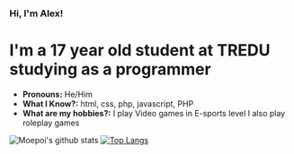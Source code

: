 ### Hi, I'm Alex!

# I'm a 17 year old student at TREDU studying as a programmer
- **Pronouns:** He/Him
- **What I Know?:** html, css, php, javascript, PHP
- **What are my hobbies?:** I play Video games in E-sports level I also play roleplay games

![Moepoi's github stats](https://bad-apple-github-readme.vercel.app/api?show_bg=1&username=supahmonke&theme=dark)
[![Top Langs](https://github-readme-stats.vercel.app/api/top-langs/?username=supahmonke&langs_count=8&layout=compact&hide_border=1&theme=dark&bg_color=0d1117)](https://github.com/anuraghazra/github-readme-stats)
